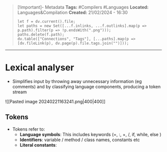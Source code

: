 > [!important]- Metadata
> **Tags:** #Compilers #Languages 
> **Located:** Languages&Compilation
> **Created:** 21/02/2024 - 16:30
> ```dataviewjs
> let f = dv.current().file;
> let paths = new Set([...f.inlinks, ...f.outlinks].map(p => p.path).filter(p => !p.endsWith(".png")));
> paths.delete(f.path);
> dv.table(["Connections", "Tags"], [...paths].map(p => [dv.fileLink(p), dv.page(p).file.tags.join("")]));
> ```

___
# Lexical analyser
- Simplifies input by throwing away unnecessary information (eg comments) and by classifying language components, producing a token stream

![[Pasted image 20240221163241.png|400|400]]

## Tokens 
- Tokens refer to:
    - **Language symbols**: This includes keywords (=, :, +,  /, if, while, else )
    - **Identifiers**: variable / method / class names, constants etc
    - **Literal constants**: 